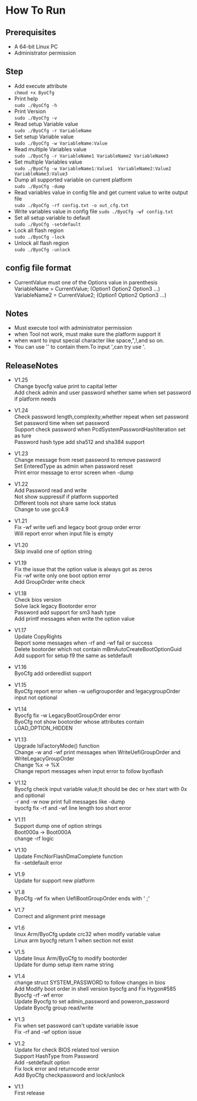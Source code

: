 # How To Run  
## Prerequisites  
* A 64-bit Linux PC
* Administrator permission

## Step
* Add execute attribute  
  `chmod +x ByoCfg `  
* Print help  
  `sudo ./ByoCfg -h `  
* Print Version  
  `sudo ./ByoCfg -v `  
* Read setup Variable value  
  `sudo ./ByoCfg -r VariableName`  
* Set setup Variable value  
  `sudo ./ByoCfg -w VariableName:Value `  
* Read multiple Variables value  
  `sudo ./ByoCfg -r VariableName1 VariableName2 VariableName3`  
* Set multiple Variables value  
  `sudo ./ByoCfg -w VariableName1:Value1  VariableName2:Value2  VariableName3:Value3`  
* Dump all supported variable on current platform  
  `sudo ./ByoCfg -dump`  
* Read variables value in config file and get current value to write output file  
  `sudo ./ByoCfg -rf config.txt -o out_cfg.txt`  
* Write variables value in config file
  `sudo ./ByoCfg -wf config.txt`  
* Set all setup variable to default  
  `sudo ./ByoCfg -setdefault`  
* Lock all flash region  
  `sudo ./ByoCfg -lock`  
* Unlock all flash region  
  `sudo ./ByoCfg -unlock`  

## config file format  
* CurrentValue must one of the Options value in parenthesis  
VariableName = CurrentValue; (Option1 Option2 Option3 ...)  
VariableName2 = CurrentValue2; (Option1 Option2 Option3 ...)  


 
## Notes
-  Must execute tool with administrator permission
-  when Tool not work, must make sure the platform support it
-  when want to input special character like space,",!,and so on.  
-  You can use '' to contain them.To input ',can try use \'.

## ReleaseNotes  
- V1.25  
  Change byocfg value print to capital letter  
  Add check admin and user password whether same when set password if platform needs  

- V1.24  
  Check password length,complexity,whether repeat when set password  
  Set password time when set password  
  Support check password when PcdSystemPasswordHashIteration set as ture  
  Password hash type add sha512 and sha384 support  

- V1.23  
  Change message from reset password to remove password  
  Set EnteredType as admin when password reset  
  Print error message to error screen when -dump  

- V1.22  
  Add Password read and write  
  Not show suppressif if platform supported  
  Different tools not share same lock status  
  Change to use gcc4.9  

- V1.21  
  Fix -wf write uefi and legacy boot group order error  
  Will report error when input file is empty  

- V1.20  
  Skip invalid one of option string

- V1.19  
  Fix the issue that the option value is always got as zeros  
  Fix -wf write only one boot option error  
  Add GroupOrder write check  

- V1.18  
  Check bios version  
  Solve lack legacy Bootorder error  
  Password add support for sm3 hash type  
  Add printf messages when write the option value  

- V1.17  
  Update CopyRights  
  Report some messages when -rf and -wf fail or success  
  Delete bootorder which not contain mBmAutoCreateBootOptionGuid  
  Add support for setup f9 the same as setdefault  

- V1.16  
  ByoCfg add orderedlist support  

- V1.15  
  ByoCfg report error when -w uefigrouporder and legacygroupOrder input not optional  

- V1.14  
  Byocfg fix -w LegacyBootGroupOrder error  
  ByoCfg not show bootorder whose attributes contain LOAD_OPTION_HIDDEN  

- V1.13  
  Upgrade IsFactoryMode() function  
  Change -w and -wf print messages when WriteUefiGroupOrder and WriteLegacyGroupOrder  
  Change %x -> %X  
  Change report messages when input error to follow byoflash

- V1.12  
  Byocfg check input variable value;It should be dec or hex start with 0x and optional  
  -r and -w now print full messages like -dump  
  byocfg fix -rf and -wf line length too short error  

- V1.11  
  Support dump one of option strings  
  Boot000a -> Boot000A  
  change -rf logic  

- V1.10  
  Update FmcNorFlashDmaComplete function  
  fix -setdefault error

- V1.9  
  Update for support new platform  

- V1.8  
  ByoCfg -wf fix when UefiBootGroupOrder ends with ' ;'  

- V1.7  
  Correct and alignment print message  

- V1.6  
  linux Arm/ByoCfg update crc32 when modify variable value  
  Linux arm byocfg return 1 when section not exist  

- V1.5  
  Update linux Arm/ByoCfg to modify bootorder  
  Update for dump setup item name string  

- V1.4  
  change struct SYSTEM_PASSWORD to follow changes in bios  
  Add Modify boot order in shell version byocfg and Fix Hygon#585 Byocfg -rf -wf error  
  Update Byocfg to set admin_password and poweron_password  
  Update Byocfg group read/write  

- V1.3  
  Fix when set password can't update variable issue  
  Fix -rf and -wf option issue  
- V1.2  
  Update for check BIOS related tool version  
  Support HashType from Password  
  Add -setdefault option  
  Fix lock error and returncode error  
  Add ByoCfg checkpassword and lock/unlock  

- V1.1  
  First release  
